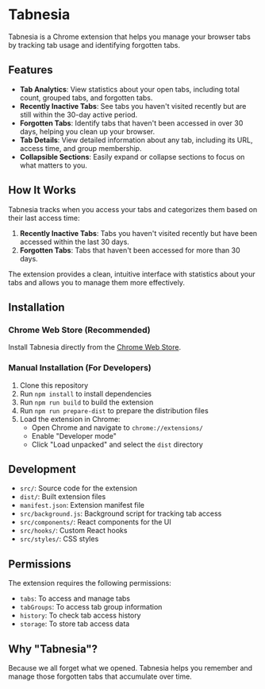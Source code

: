 # Tabnesia

Tabnesia is a Chrome extension that helps you manage your browser tabs by tracking tab usage and identifying forgotten tabs.

## Features

- **Tab Analytics**: View statistics about your open tabs, including total count, grouped tabs, and forgotten tabs.
- **Recently Inactive Tabs**: See tabs you haven't visited recently but are still within the 30-day active period.
- **Forgotten Tabs**: Identify tabs that haven't been accessed in over 30 days, helping you clean up your browser.
- **Tab Details**: View detailed information about any tab, including its URL, access time, and group membership.
- **Collapsible Sections**: Easily expand or collapse sections to focus on what matters to you.

## How It Works

Tabnesia tracks when you access your tabs and categorizes them based on their last access time:

1. **Recently Inactive Tabs**: Tabs you haven't visited recently but have been accessed within the last 30 days.
2. **Forgotten Tabs**: Tabs that haven't been accessed for more than 30 days.

The extension provides a clean, intuitive interface with statistics about your tabs and allows you to manage them more effectively.

## Installation

### Chrome Web Store (Recommended)
Install Tabnesia directly from the [Chrome Web Store](https://chrome.google.com/webstore/detail/tabnesia/[extension-id]).

### Manual Installation (For Developers)
1. Clone this repository
2. Run `npm install` to install dependencies
3. Run `npm run build` to build the extension
4. Run `npm run prepare-dist` to prepare the distribution files
5. Load the extension in Chrome:
   - Open Chrome and navigate to `chrome://extensions/`
   - Enable "Developer mode"
   - Click "Load unpacked" and select the `dist` directory

## Development

- `src/`: Source code for the extension
- `dist/`: Built extension files
- `manifest.json`: Extension manifest file
- `src/background.js`: Background script for tracking tab access
- `src/components/`: React components for the UI
- `src/hooks/`: Custom React hooks
- `src/styles/`: CSS styles

## Permissions

The extension requires the following permissions:
- `tabs`: To access and manage tabs
- `tabGroups`: To access tab group information
- `history`: To check tab access history
- `storage`: To store tab access data

## Why "Tabnesia"?

Because we all forget what we opened. Tabnesia helps you remember and manage those forgotten tabs that accumulate over time.

